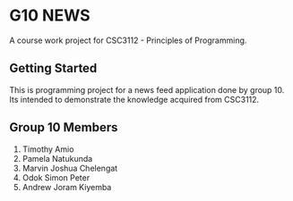 # G10 NEWS

A course work project for CSC3112 - Principles of Programming.

## Getting Started

This is programming project for a news feed application done by group 10.
Its intended to demonstrate the knowledge acquired from CSC3112.

## Group 10 Members
1. Timothy Amio
2. Pamela Natukunda
3. Marvin Joshua Chelengat
4. Odok Simon Peter
5. Andrew Joram Kiyemba


